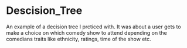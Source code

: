 # Descision_Tree
An example of a decision tree I prcticed with. It was about a user gets to make a choice on which comedy show to attend depending on the comedians traits like ethnicity, ratings, time of the show etc. 
